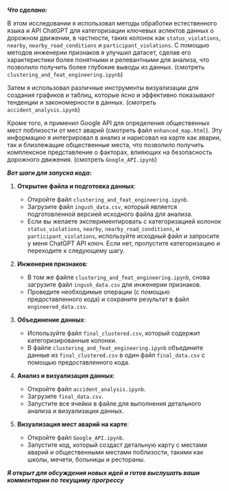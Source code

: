 ***Что сделано:***

В этом исследовании я использовал методы обработки естественного языка и API ChatGPT для категоризации ключевых аспектов данных о дорожном движении, в частности, таких колонок как `status_violations`, `nearby`, `nearby_road_conditions` и `participant_violations`. С помощью методов инженерии признаков я улучшил датасет, сделав его характеристики более понятными и релевантными для анализа, что позволило получить более глубокие выводы из данных. (смотреть `clustering_and_feat_engineering.ipynb`)

Затем я использовал различные инструменты визуализации для создания графиков и таблиц, которые ясно и эффективно показывают тенденции и закономерности в данных. (смотреть `accident_analysis.ipynb`)

Кроме того, я применил Google API  для определения общественных мест поблизости от мест аварий (смотреть файл `enhanced_map.html`). Эту информацию я интегрировал в анализ и нарисовал на карте как аварии, так и близлежащие общественные места, что позволило получить комплексное представление о факторах, влияющих на безопасность дорожного движения. (смотреть `Google_API.ipynb`)


***Вот шаги для запуска кода:***

1. **Открытие файла и подготовка данных**:
   - Откройте файл `clustering_and_feat_engineering.ipynb`.
   - Загрузите файл `ingush_data.csv`, который является подготовленной версией исходного файла для анализа.
   - Если вы желаете экспериментировать с категоризацией колонок `status_violations`, `nearby`, `nearby_road_conditions`, и `participant_violations`, используйте исходный файл и запросите у меня ChatGPT API ключ. Если нет, пропустите категоризацию и переходите к следующему шагу.

2. **Инженерия признаков**:
   - В том же файле `clustering_and_feat_engineering.ipynb`, снова загрузите файл `ingush_data.csv` для инженерии признаков.
   - Проведите необходимые операции (с помощью предоставленного кода) и сохраните результат в файл `engineered_data.csv`.

3. **Объединение данных**:
   - Используйте файл `final_clustered.csv`, который содержит категоризированные колонки.
   - В файле `clustering_and_feat_engineering.ipynb` объедините данные из `final_clustered.csv` в один файл `final_data.csv` с помощью предоставленного кода.

4. **Анализ и визуализация данных**:
   - Откройте файл `accident_analysis.ipynb`.
   - Загрузите `final_data.csv`.
   - Запустите все ячейки в файле для выполнения детального анализа и визуализации данных.

5. **Визуализация мест аварий на карте**:
   - Откройте файл `Google_API.ipynb`.
   - Запустите код, который создаст детальную карту с местами аварий и общественными местами поблизости, такими как школы, мечети, больницы и рестораны.
  

***Я открыт для обсуждения новых идей и готов выслушать ваши комментарии по текущиму прогрессу***
